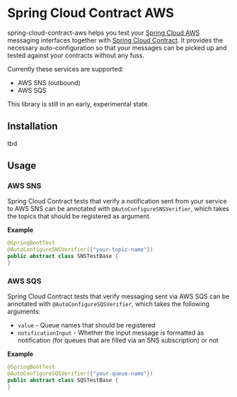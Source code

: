 # Spring Cloud Contract AWS

spring-cloud-contract-aws helps you test your [Spring Cloud AWS](https://spring.io/projects/spring-cloud-aws) messaging interfaces together with [Spring Cloud Contract](https://spring.io/projects/spring-cloud-contract). 
It provides the necessary auto-configuration so that your messages can be picked up and tested against your contracts without any fuss.

Currently these services are supported:

- AWS SNS (outbound)
- AWS SQS

This library is still in an early, experimental state.

## Installation

tbd

## Usage

### AWS SNS

Spring Cloud Contract tests that verify a notification sent from your service to AWS SNS can be annotated with `@AutoConfigureSNSVerifier`, which takes the topics that should be registered as argument.

**Example**

```java
@SpringBootTest
@AutoConfigureSNSVerifier({"your-topic-name"})
public abstract class SNSTestBase {
}
```

### AWS SQS

Spring Cloud Contract tests that verify messaging sent via AWS SQS can be annotated with `@AutoConfigureSQSVerifier`, which takes the following arguments:

- `value` - Queue names that should be registered
- `notificationInput` - Whether the input message is formatted as notification (for queues that are filled via an SNS subscription) or not

**Example**

```java
@SpringBootTest
@AutoConfigureSQSVerifier({"your-queue-name"})
public abstract class SQSTestBase {
}
```